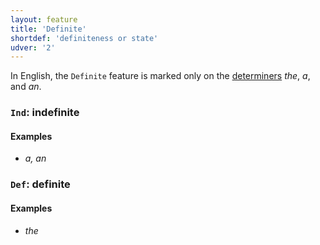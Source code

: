 ```yaml
---
layout: feature
title: 'Definite'
shortdef: 'definiteness or state'
udver: '2'
---
```


In English, the `Definite` feature is marked only on the [determiners](en-pos/DET) _the_, _a_, and _an_.

### <a name="Ind">`Ind`</a>: indefinite

#### Examples

* _a, an_

### <a name="Def">`Def`</a>: definite

#### Examples

* _the_


<!-- Interlanguage links updated Út 9. května 2023, 20:03:34 CEST -->
